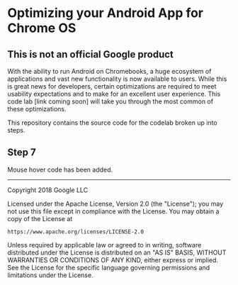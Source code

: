 # Optimizing your Android App for Chrome OS

## This is not an official Google product

With the ability to run Android on Chromebooks, a huge 
ecosystem of applications and vast new functionality 
is now available to users. While this is great news 
for developers, certain optimizations are required 
to meet usability expectations and to make for an 
excellent user experience. 
This code lab [link coming soon] will take you through 
the most common of these optimizations.

This repository contains the source code for the 
codelab broken up into steps.

## Step 7

Mouse hover code has been added.

***

Copyright 2018 Google LLC

Licensed under the Apache License, Version 2.0 (the "License");
you may not use this file except in compliance with the License.
You may obtain a copy of the License at

    https://www.apache.org/licenses/LICENSE-2.0

Unless required by applicable law or agreed to in writing, software
distributed under the License is distributed on an "AS IS" BASIS,
WITHOUT WARRANTIES OR CONDITIONS OF ANY KIND, either express or implied.
See the License for the specific language governing permissions and
limitations under the License.


